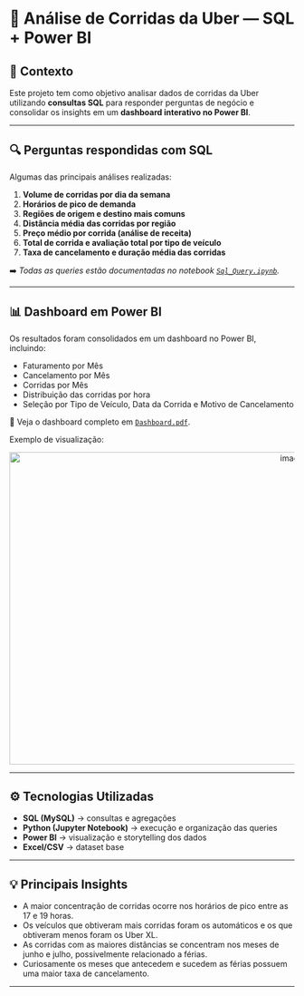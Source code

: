 # 🚖 Análise de Corridas da Uber — SQL + Power BI

## 📌 Contexto
Este projeto tem como objetivo analisar dados de corridas da Uber utilizando **consultas SQL** para responder perguntas de negócio 
e consolidar os insights em um **dashboard interativo no Power BI**.

---

## 🔍 Perguntas respondidas com SQL
Algumas das principais análises realizadas:

1. **Volume de corridas por dia da semana**  
2. **Horários de pico de demanda**  
3. **Regiões de origem e destino mais comuns**  
4. **Distância média das corridas por região**  
5. **Preço médio por corrida (análise de receita)**  
6. **Total de corrida e avaliação total por tipo de veículo**  
7. **Taxa de cancelamento e duração média das corridas**  

➡️ *Todas as queries estão documentadas no notebook [`Sql_Query.ipynb`](Sql_Query.ipynb).*

---

## 📊 Dashboard em Power BI
Os resultados foram consolidados em um dashboard no Power BI, incluindo:

- Faturamento por Mês 
- Cancelamento por Mês  
- Corridas por Mês  
- Distribuição das corridas por hora  
- Seleção por Tipo de Veículo, Data da Corrida e Motivo de Cancelamento  

📄 Veja o dashboard completo em [`Dashboard.pdf`](Dashboard.pdf).

Exemplo de visualização:

<p align="center">
  <img width="982" height="551" alt="image" src="https://github.com/user-attachments/assets/cdb2ee47-1df9-4cb7-bd46-e72c6a869bf9" />
</p>

---

## ⚙️ Tecnologias Utilizadas
- **SQL (MySQL)** → consultas e agregações  
- **Python (Jupyter Notebook)** → execução e organização das queries  
- **Power BI** → visualização e storytelling dos dados  
- **Excel/CSV** → dataset base  

---

## 💡 Principais Insights
- A maior concentração de corridas ocorre nos horários de pico entre as 17 e 19 horas.  
- Os veículos que obtiveram mais corridas foram os automáticos e os que obtiveram menos foram os Uber XL.  
- As corridas com as maiores distâncias se concentram nos meses de junho e julho, possivelmente relacionado a férias.  
- Curiosamente os meses que antecedem e sucedem as férias possuem uma maior taxa de cancelamento.  

---

